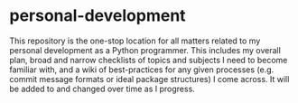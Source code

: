 # personal-development
This repository is the one-stop location for all matters related to my 
personal development as a Python programmer. This includes my overall plan, 
broad and narrow checklists of topics and subjects I need to become familiar 
with, and a wiki of best-practices for any given processes (e.g. commit 
message formats or ideal package structures) I come across. It will be added
to and changed over time as I progress.
